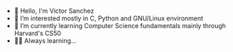 - 👋 Hello, I'm Victor Sanchez
- 👀 I’m interested mostly in C, Python and GNU/Linux environment 
- 🌱 I’m currently learning Computer Science fundamentals mainly through Harvard's CS50
- 🧑‍🎓 Always learning...
